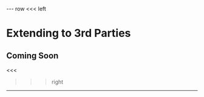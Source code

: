 --- row
<<< left
# Extending to 3rd Parties 
## Coming Soon
<<<

>>> right
<!-- include(../api-ref-snippet.md) -->
>>>
---

<!-- include(../support.md) -->

